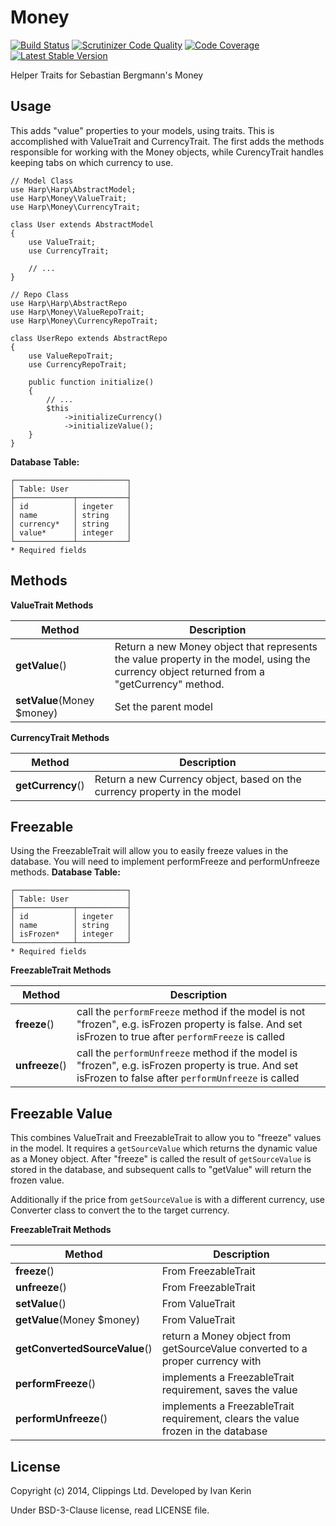 Money
=====

[![Build Status](https://travis-ci.org/harp-orm/money.png?branch=master)](https://travis-ci.org/harp-orm/money)
[![Scrutinizer Code Quality](https://scrutinizer-ci.com/g/harp-orm/money/badges/quality-score.png)](https://scrutinizer-ci.com/g/harp-orm/money/)
[![Code Coverage](https://scrutinizer-ci.com/g/harp-orm/money/badges/coverage.png)](https://scrutinizer-ci.com/g/harp-orm/money/)
[![Latest Stable Version](https://poser.pugx.org/harp-orm/money/v/stable.png)](https://packagist.org/packages/harp-orm/money)

Helper Traits for Sebastian Bergmann's Money

Usage
-----

This adds "value" properties to your models, using traits. This is accomplished with ValueTrait and CurrencyTrait. The first adds the methods responsible for working with the Money objects, while CurencyTrait handles keeping tabs on which currency to use.

```
// Model Class
use Harp\Harp\AbstractModel;
use Harp\Money\ValueTrait;
use Harp\Money\CurrencyTrait;

class User extends AbstractModel
{
    use ValueTrait;
    use CurrencyTrait;

    // ...
}

// Repo Class
use Harp\Harp\AbstractRepo
use Harp\Money\ValueRepoTrait;
use Harp\Money\CurrencyRepoTrait;

class UserRepo extends AbstractRepo
{
    use ValueRepoTrait;
    use CurrencyRepoTrait;

    public function initialize()
    {
        // ...
        $this
            ->initializeCurrency()
            ->initializeValue();
    }
}
```

__Database Table:__

```
┌─────────────────────────┐
│ Table: User             │
├─────────────┬───────────┤
│ id          │ ingeter   │
│ name        │ string    │
│ currency*   │ string    │
│ value*      │ integer   │
└─────────────┴───────────┘
* Required fields
```

Methods
-------

__ValueTrait Methods__

Method                     | Description
---------------------------|--------------------------------------------------
__getValue__()             | Return a new Money object that represents the value property in the model, using the currency object returned from a "getCurrency" method.
__setValue__(Money $money) | Set the parent model

__CurrencyTrait Methods__

Method                     | Description
---------------------------|--------------------------------------------------
__getCurrency__()          | Return a new Currency object, based on the currency property in the model


Freezable
---------

Using the FreezableTrait will allow you to easily freeze values in the database.
You will need to implement performFreeze and performUnfreeze methods.
__Database Table:__

```
┌─────────────────────────┐
│ Table: User             │
├─────────────┬───────────┤
│ id          │ ingeter   │
│ name        │ string    │
│ isFrozen*   │ integer   │
└─────────────┴───────────┘
* Required fields
```

__FreezableTrait Methods__

Method         | Description
---------------|--------------------------------------------------
__freeze__()   | call the ``performFreeze`` method if the model is not "frozen", e.g. isFrozen property is false. And set isFrozen to true after ``performFreeze`` is called
__unfreeze__() | call the ``performUnfreeze`` method if the model is "frozen", e.g. isFrozen property is true. And set isFrozen to false after ``performUnfreeze`` is called

Freezable Value
---------------

This combines ValueTrait and FreezableTrait to allow you to "freeze" values in the model. It requires a ``getSourceValue`` which returns the dynamic value as a Money object. After "freeze" is called the result of ``getSourceValue`` is stored in the database, and subsequent calls to "getValue" will return the frozen value.

Additionally if the price from ``getSourceValue`` is with a different currency, use Converter class to convert the to the target currency.

__FreezableTrait Methods__

Method         | Description
---------------|--------------------------------------------------
__freeze__()                  | From FreezableTrait
__unfreeze__()                | From FreezableTrait
__setValue__()                | From ValueTrait
__getValue__(Money $money)    | From ValueTrait
__getConvertedSourceValue__() | return a Money object from getSourceValue converted to a proper currency with
__performFreeze__()           | implements a FreezableTrait requirement, saves the value
__performUnfreeze__()         | implements a FreezableTrait requirement, clears the value frozen in the database

License
-------

Copyright (c) 2014, Clippings Ltd. Developed by Ivan Kerin

Under BSD-3-Clause license, read LICENSE file.
